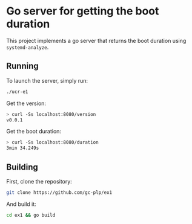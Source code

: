 # Go server for getting the boot duration

This project implements a go server that returns the boot duration using
`systemd-analyze`.

## Running

To launch the server, simply run:

```bash
./ucr-e1
```

Get the version:

```bash
> curl -Ss localhost:8080/version
v0.0.1
```

Get the boot duration:

```bash
> curl -Ss localhost:8080/duration
3min 34.249s
```

## Building

First, clone the repository:

```bash
git clone https://github.com/gc-plp/ex1
```

And build it:

```bash
cd ex1 && go build
```

